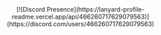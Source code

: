 <div align="center">
[![Discord Presence](https://lanyard-profile-readme.vercel.app/api/466260717629079563)](https://discord.com/users/466260717629079563)
</div>
